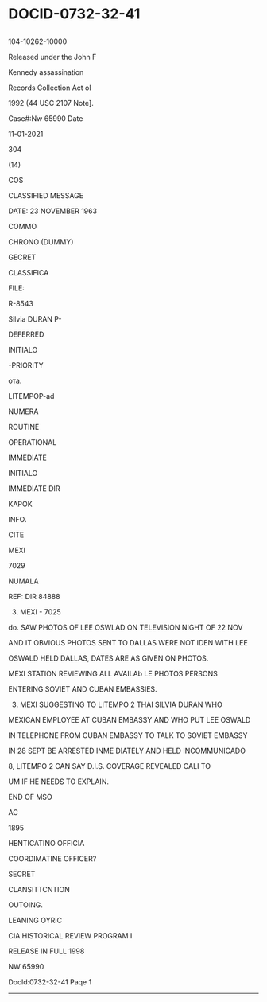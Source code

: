 # DOCID-0732-32-41

##
104-10262-10000

Released under the John F

Kennedy assassination

Records Collection Act ol

1992 (44 USC 2107 Note].

Case#:Nw 65990 Date

11-01-2021

304

(14)

COS

CLASSIFIED MESSAGE

DATE: 23 NOVEMBER 1963

COMMO

CHRONO (DUMMY)

GECRET

CLASSIFICA

FILE:

R-8543

Silvia DURAN P-

DEFERRED

INITIALO

-PRIORITY

ота.

LITEMPOP-ad

NUMERA

ROUTINE

OPERATIONAL

IMMEDIATE

INITIALO

IMMEDIATE DIR

КАРОК

INFO.

CITE

MEXI

7029

NUMALA

REF: DIR 84888

3. MEXI - 7025

do. SAW PHOTOS OF LEE OSWLAD ON TELEVISION NIGHT OF 22 NOV

AND IT OBVIOUS PHOTOS SENT TO DALLAS WERE NOT IDEN WITH LEE

OSWALD HELD DALLAS, DATES ARE AS GIVEN ON PHOTOS.

MEXI STATION REVIEWING ALL AVAILAb LE PHOTOS PERSONS

ENTERING SOVIET AND CUBAN EMBASSIES.

3. MEXI SUGGESTING TO LITEMPO 2 THAI SILVIA DURAN WHO

MEXICAN EMPLOYEE AT CUBAN EMBASSY AND WHO PUT LEE OSWALD

IN TELEPHONE FROM CUBAN EMBASSY TO TALK TO SOVIET EMBASSY

IN 28 SEPT BE ARRESTED INME DIATELY AND HELD INCOMMUNICADO

8, LITEMPO 2 CAN SAY D.I.S. COVERAGE REVEALED CALI TO

UM IF HE NEEDS TO EXPLAIN.

END OF MSO

AC

1895

HENTICATINO OFFICIA

COORDIMATINE OFFICER?

SECRET

CLANSITTCNTION

OUTOING.

LEANING OYRIC

CIA HISTORICAL REVIEW PROGRAM I

RELEASE IN FULL 1998

NW 65990

Docld:0732-32-41 Paqe 1

---

